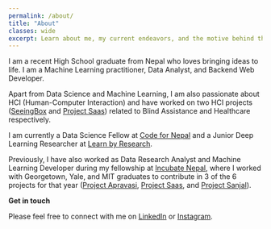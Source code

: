 ```yaml
---
permalink: /about/
title: "About"
classes: wide
excerpt: Learn about me, my current endeavors, and the motive behind this personal blog.
---
```



I am a recent High School graduate from Nepal who loves bringing ideas to life. I am a Machine Learning practitioner, Data Analyst, and Backend Web Developer.

Apart from Data Science and Machine Learning, I am also passionate about HCI (Human-Computer Interaction) and have worked on two HCI projects ([SeeingBox](https://github.com/dhaydoo/SeeingBox) and [Project Saas](https://projectsaas.info)) related to Blind Assistance and Healthcare respectively.

I am currently a Data Science Fellow at [Code for Nepal](https://codefornepal.org/) and a Junior Deep Learning Researcher at [Learn by Research](https://in.linkedin.com/company/learnbyresearch).

Previously, I have also worked as Data Research Analyst and Machine Learning Developer during my fellowship at [Incubate Nepal](https://incubatenepal.com/), where I worked with Georgetown, Yale, and MIT graduates to contribute in 3 of the 6 projects for that year ([Project Apravasi](https://www.instagram.com/p/CgnopvSoLP9/), [Project Saas](https://projectsaas.info/), and [Project Sanjal](https://nsuman.github.io/SanzalWeb)).


**Get in touch**

Please feel free to connect with me on [LinkedIn](https://www.linkedin.com/in/ayushrajdahal) or [Instagram](https://instagram.com/ayushrajdahal).